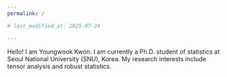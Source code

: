 ```yaml
---
permalink: /

# last_modified_at: 2025-07-24

---
```

Hello! I am Youngwook Kwon. I am currently a Ph.D. student of statistics at Seoul National University (SNU), Korea. My research interests include tensor analysis and robust statistics. 
